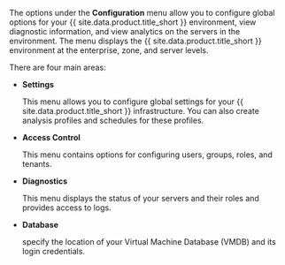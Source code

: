 The options under the **Configuration** menu allow you to configure global options for your
{{ site.data.product.title_short }} environment, view diagnostic information, and view analytics on
the servers in the environment. The menu displays the {{ site.data.product.title_short }}
environment at the enterprise, zone, and server levels.

There are four main areas:

  - **Settings**

    This menu allows you to configure global settings for your {{ site.data.product.title_short }}
    infrastructure. You can also create analysis profiles and schedules for these profiles.

  - **Access Control**

    This menu contains options for configuring users, groups, roles, and tenants.

  - **Diagnostics**

    This menu displays the status of your servers and their roles and provides access to logs.

  - **Database**

    specify the location of your Virtual Machine Database (VMDB) and its login credentials.
